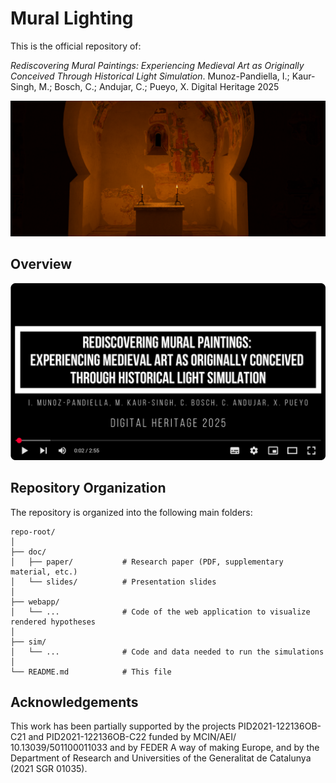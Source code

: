 # Mural Lighting

This is the official repository of:

*Rediscovering Mural Paintings: Experiencing Medieval Art as Originally Conceived Through Historical Light Simulation*. Munoz-Pandiella, I.; Kaur-Singh, M.; Bosch, C.; Andujar, C.; Pueyo, X. Digital Heritage 2025 

![Teaser](doc/teaser.png "A complete methodology for light restoration in Cultural Heritage sites.")

## Overview

[![Watch the video](doc/video.png)](https://www.youtube.com/watch?v=AUqzzYyuAXw)

## Repository Organization

The repository is organized into the following main folders:

```text
repo-root/
│
├── doc/  
│   ├── paper/           # Research paper (PDF, supplementary material, etc.)  
│   └── slides/          # Presentation slides  
│
├── webapp/  
│   └── ...              # Code of the web application to visualize rendered hypotheses  
│
├── sim/  
│   └── ...              # Code and data needed to run the simulations  
│
└── README.md            # This file
```

## Acknowledgements
This work has been partially supported by the projects
PID2021-122136OB-C21 and PID2021-122136OB-C22 funded
by MCIN/AEI/ 10.13039/501100011033 and by FEDER A
way of making Europe, and by the Department of Research
and Universities of the Generalitat de Catalunya (2021 SGR
01035).